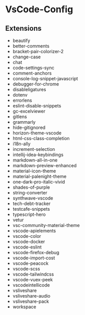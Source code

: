 # VsCode-Config

## Extensions

- beautify
- better-comments
- bracket-pair-colorizer-2
- change-case
- chat
- code-settings-sync
- comment-anchors
- console-log-snippet-javascript
- debugger-for-chrome
- disableligatures
- dotenv
- errorlens
- eslint-disable-snippets
- gc-excelviewer
- gitlens
- grammarly
- hide-gitignored
- horizon-theme-vscode
- html-css-class-completion
- i18n-ally
- increment-selection
- intellij-idea-keybindings
- markdown-all-in-one
- markdown-preview-enhanced
- material-icon-theme
- material-palenight-theme
- one-dark-pro-italic-vivid
- shades-of-purple
- string-converter
- synthwave-vscode
- tech-debt-tracker
- testcafe-snippets
- typescript-hero
- vetur
- vsc-community-material-theme
- vscode-apielements
- vscode-color
- vscode-docker
- vscode-eslint
- vscode-firefox-debug
- vscode-import-cost
- vscode-peacock
- vscode-scss
- vscode-tailwindcss
- vscode-vuex-peek
- vscodeintellicode
- vsliveshare
- vsliveshare-audio
- vsliveshare-pack
- workspace 
